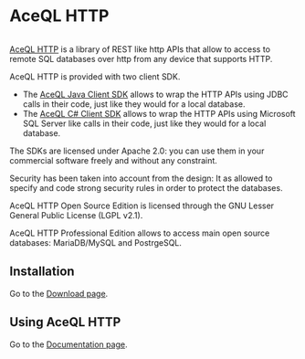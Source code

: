 # AceQL HTTP
<img src="https://www.aceql.com/favicon.png" alt=""/>

<a href="https://www.aceql.com">AceQL HTTP</a> is a library of REST like http APIs that allow to access to 
remote SQL databases over http from any device that supports HTTP. 

AceQL HTTP is provided with two client SDK.
* The <a href="https://github.com/kawansoft/aceql-http-client-sdk">AceQL Java Client SDK</a> allows to wrap the HTTP APIs 
  using JDBC calls in their code, just like they would for a local database.
* The <a href="https://github.com/kawansoft/AceQL.Client">AceQL C# Client SDK</a> allows to wrap the HTTP APIs using 
  Microsoft SQL Server like calls in their code, just like they would for a local database.

The SDKs are licensed under Apache 2.0: you can use them in your commercial 
software freely and without any constraint.

Security has been taken into account from the design: It as allowed to specify 
and code strong security rules in order to protect the databases.

AceQL HTTP Open Source Edition is licensed through the GNU Lesser General
Public License (LGPL v2.1).

AceQL HTTP Professional Edition allows to access main open source databases:
MariaDB/MySQL and PostrgeSQL.

## Installation  ##

Go to the <a href="https://www.aceql.com/aceql-download-page.html">Download page</a>. 

## Using AceQL HTTP ##

Go to the <a href="https://www.aceql.com/documentation">Documentation page</a>. 
